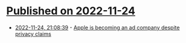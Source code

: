 # [Published on 2022-11-24](index.md)

* [2022-11-24, 21:08:39](https://news.ycombinator.com/item?id=33736259) - [Apple is becoming an ad company despite privacy claims](https://proton.me/blog/apple-ad-company)
